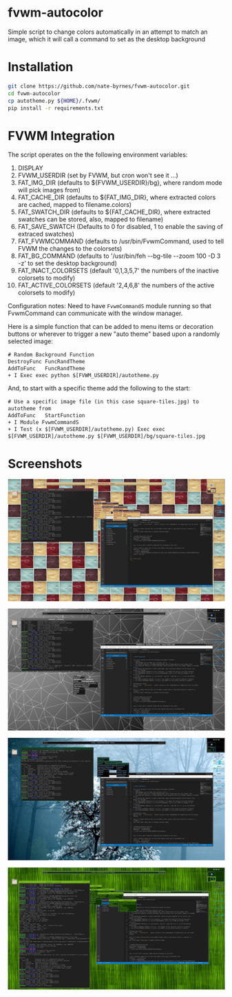 # fvwm-autocolor
Simple script to change colors automatically in an attempt to match an image, which it will call a command to set as the desktop background

# Installation
```sh
git clone https://github.com/nate-byrnes/fvwm-autocolor.git
cd fvwm-autocolor
cp autotheme.py ${HOME}/.fvwm/
pip install -r requirements.txt
```

# FVWM Integration

The script operates on the the following environment variables:
1. DISPLAY
1. FVWM_USERDIR (set by FVWM, but cron won't see it ...)
1. FAT_IMG_DIR (defaults to ${FVWM_USERDIR}/bg}, where random mode will pick images from)
1. FAT_CACHE_DIR (defaults to ${FAT_IMG_DIR}, where extracted colors are cached, mapped to filename.colors)
1. FAT_SWATCH_DIR (defaults to ${FAT_CACHE_DIR}, where extracted swatches can be stored, also, mapped to filename)
1. FAT_SAVE_SWATCH (Defaults to 0 for disabled, 1 to enable the saving of extraced swatches)
1. FAT_FVWMCOMMAND (defaults to /usr/bin/FvwmCommand, used to tell FVWM the changes to the colorsets)
1. FAT_BG_COMMAND (defaults to '/usr/bin/feh --bg-tile --zoom 100 -D 3 -z' to set the desktop background)
1. FAT_INACT_COLORSETS (default '0,1,3,5,7' the numbers of the inactive colorsets to modify)
1. FAT_ACTIVE_COLORSETS (default '2,4,6,8' the numbers of the active colorsets to modify)

Configuration notes:
Need to have ```FvwmCommandS``` module running so that FvwmCommand can communicate with the window manager.

Here is a simple function that can be added to menu items or decoration buttons or wherever to trigger a
new "auto theme" based upon a randomly selected image:

```
# Random Background Function
DestroyFunc FuncRandTheme
AddToFunc   FuncRandTheme
+ I Exec exec python $[FVWM_USERDIR]/autotheme.py
```

And, to start with a specific theme add the following to the start:
```
# Use a specific image file (in this case square-tiles.jpg) to autotheme from
AddToFunc   StartFunction
+ I Module FvwmCommandS
+ I Test (x $[FVWM_USERDIR]/autotheme.py) Exec exec $[FVWM_USERDIR]/autotheme.py $[FVWM_USERDIR]/bg/square-tiles.jpg
```

# Screenshots

![Tile](/screenshots/tiles.png?raw=true "Tiles")

![grey](/screenshots/grey.png?raw=true "Grey")

![Blossom Tree](/screenshots/fog_bloom.png?raw=true "Tree")

![Green](/screenshots/green2.png?raw=true "Green")

